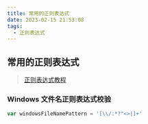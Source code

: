 ```yaml
---
title: 常用的正则表达式
date: 2023-02-15 21:53:08
tags:
  - 正则表达式
---
```


## 常用的正则表达式

> [正则表达式教程](https://www.runoob.com/regexp/regexp-tutorial.html)

### Windows 文件名正则表达式校验

```js
var windowsFileNamePattern = '[\\/:*?"<>|]+'
```

